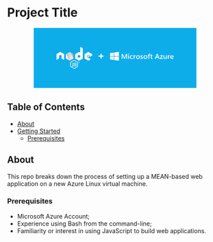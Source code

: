 # Project Title

<div  align="center"><img src="./node+azure.png" width="380" height="140" /></div>

## Table of Contents

- [About](#about)
- [Getting Started](#getting_started)
  - [Prerequisites](#prerequisites)
<!-- - [Usage](#usage)
- [Contributing](../CONTRIBUTING.md) -->

## About <a name = "about"></a>

This repo breaks down the process of setting up a MEAN-based web application on a new Azure Linux virtual machine.

<!-- ## Getting Started <a name = "getting_started"></a>

These instructions will get you a copy of the project up and running on your local machine for development and testing purposes. See [deployment](#deployment) for notes on how to deploy the project on a live system. -->

### Prerequisites <a name = "prerequisites"></a>

- Microsoft Azure Account;
- Experience using Bash from the command-line;
- Familiarity or interest in using JavaScript to build web applications.
<!-- 
### Installing

A step by step series of examples that tell you how to get a development env running.

Say what the step will be

```
Give the example
```

And repeat

```
until finished
```

End with an example of getting some data out of the system or using it for a little demo.

## Usage <a name = "usage"></a>

Add notes about how to use the system. -->
